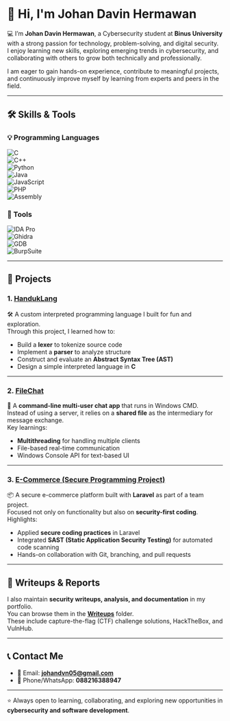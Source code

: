 # 👋 Hi, I'm Johan Davin Hermawan

💻 I’m **Johan Davin Hermawan**, a Cybersecurity student at **Binus University** with a strong passion for technology, problem-solving, and digital security.  
I enjoy learning new skills, exploring emerging trends in cybersecurity, and collaborating with others to grow both technically and professionally.  

I am eager to gain hands-on experience, contribute to meaningful projects, and continuously improve myself by learning from experts and peers in the field.  

---

## 🛠️ Skills & Tools

### 💡 Programming Languages  
![C](https://img.shields.io/badge/C-00599C?style=for-the-badge&logo=c&logoColor=white)  
![C++](https://img.shields.io/badge/C++-00599C?style=for-the-badge&logo=cplusplus&logoColor=white)  
![Python](https://img.shields.io/badge/Python-3776AB?style=for-the-badge&logo=python&logoColor=white)  
![Java](https://img.shields.io/badge/Java-007396?style=for-the-badge&logo=openjdk&logoColor=white)  
![JavaScript](https://img.shields.io/badge/JavaScript-F7DF1E?style=for-the-badge&logo=javascript&logoColor=black)  
![PHP](https://img.shields.io/badge/PHP-777BB4?style=for-the-badge&logo=php&logoColor=white)  
![Assembly](https://img.shields.io/badge/Assembly-6E4C13?style=for-the-badge&logo=apachespark&logoColor=white)  

### 🧰 Tools  
![IDA Pro](https://img.shields.io/badge/IDA%20Pro-000000?style=for-the-badge&logo=hexo&logoColor=white)  
![Ghidra](https://img.shields.io/badge/Ghidra-FC3C3C?style=for-the-badge&logo=redhat&logoColor=white)  
![GDB](https://img.shields.io/badge/GDB-800000?style=for-the-badge&logo=gnu&logoColor=white)  
![BurpSuite](https://img.shields.io/badge/Burp%20Suite-FF6633?style=for-the-badge&logo=protonmail&logoColor=white)  

---

## 📂 Projects

### 1. [HandukLang](https://github.com/Handukkk/HandukLang)  
🛠️ A custom interpreted programming language I built for fun and exploration.  
Through this project, I learned how to:  
- Build a **lexer** to tokenize source code  
- Implement a **parser** to analyze structure  
- Construct and evaluate an **Abstract Syntax Tree (AST)**  
- Design a simple interpreted language in **C**  

---

### 2. [FileChat](https://github.com/Handukkk/filechat)  
💬 A **command-line multi-user chat app** that runs in Windows CMD.  
Instead of using a server, it relies on a **shared file** as the intermediary for message exchange.  
Key learnings:  
- **Multithreading** for handling multiple clients  
- File-based real-time communication  
- Windows Console API for text-based UI  

---

### 3. [E-Commerce (Secure Programming Project)](https://github.com/Handukkk/e-commerce)  
📦 A secure e-commerce platform built with **Laravel** as part of a team project.  
Focused not only on functionality but also on **security-first coding**.  
Highlights:  
- Applied **secure coding practices** in Laravel  
- Integrated **SAST (Static Application Security Testing)** for automated code scanning  
- Hands-on collaboration with Git, branching, and pull requests  

---

## 📝 Writeups & Reports

I also maintain **security writeups, analysis, and documentation** in my portfolio.  
You can browse them in the **[Writeups](https://github.com/Handukkk/porto/tree/main/Writeups)** folder.  
These include capture-the-flag (CTF) challenge solutions, HackTheBox, and VulnHub.  

---

## 📞 Contact Me  
- 📧 Email: **johandvn05@gmail.com**  
- 📱 Phone/WhatsApp: **088216388947**  

---

⭐ Always open to learning, collaborating, and exploring new opportunities in **cybersecurity and software development**.  
